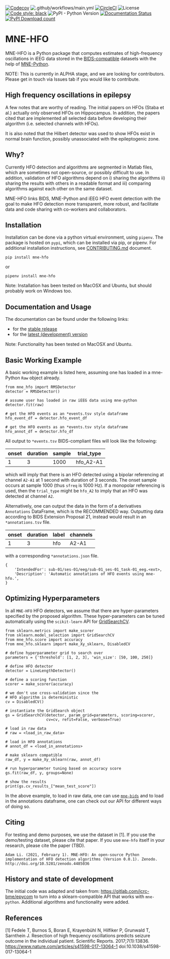 [![Codecov](https://codecov.io/gh/mne-tools/mne-hfo/branch/master/graph/badge.svg)](https://codecov.io/gh/adam2392/mne-hfo)
![.github/workflows/main.yml](https://github.com/mne-tools/mne-hfo/workflows/.github/workflows/main.yml/badge.svg)
[![CircleCI](https://circleci.com/gh/mne-tools/mne-hfo.svg?style=svg)](https://circleci.com/gh/mne-tools/mne-hfo)
![License](https://img.shields.io/pypi/l/mne-hfo)
[![Code style: black](https://img.shields.io/badge/code%20style-black-000000.svg)](https://github.com/psf/black)
![PyPI - Python Version](https://img.shields.io/pypi/pyversions/mne-hfo)
[![Documentation Status](https://readthedocs.org/projects/mne-hfo/badge/?version=latest)](https://mne-hfo.readthedocs.io/en/latest/?badge=latest)
[![PyPI Download count](https://pepy.tech/badge/mne-hfo)](https://pepy.tech/project/mne-hfo)

MNE-HFO
=======

MNE-HFO is a Python package that computes estimates of high-frequency oscillations in iEEG data stored in
the [BIDS-compatible](https://bids.neuroimaging.io/) datasets with the help of
[MNE-Python](https://mne.tools/stable/index.html).

NOTE: This is currently in ALPHA stage, and we are looking for contributors. Please get in touch via Issues tab if you
would like to contribute.

High frequency oscillations in epilepsy
---------------------------------------
A few notes that are worthy of reading. The initial papers on HFOs (Staba et al.)
actually only observed HFOs on Hippocampus. In addition, the papers cited that are implemented all selected data before
developing their algorithm (i.e. selected channels with HFOs).

It is also noted that the Hilbert detector was used to show HFOs exist in normal brain function, possibly unassociated
with the epileptogenic zone.

Why?
----
Currently HFO detection and algorithms are segmented in Matlab files, which are sometimes not open-source, or possibly
difficult to use. In addition, validation of HFO algorithms depend on i) sharing the algorithms ii) sharing the results
with others in a readable format and iii) comparing algorithms against each other on the same dataset.

MNE-HFO links BIDS, MNE-Python and iEEG HFO event detection with the goal to make HFO detection more transparent, more
robust, and facilitate data and code sharing with co-workers and collaborators.

Installation
------------
Installation can be done via a python virtual environment, using ``pipenv``. The package is hosted on ``pypi``, which
can be installed via pip, or pipenv. For additional installation instructions, see [CONTRIBUTING.md](https://github.com/mne-tools/mne-hfo/blob/master/CONTRIBUTING.md) document.

    pip install mne-hfo

or

    pipenv install mne-hfo

Note: Installation has been tested on MacOSX and Ubuntu, but should 
probably work on Windows too.

Documentation and Usage
-----------------------

The documentation can be found under the following links:

- for the [stable release](https://mne.tools/mne-hfo/)
- for the [latest (development) version](https://mne.tools/mne-hfo/dev/index.html)

Note: Functionality has been tested on MacOSX and Ubuntu.

Basic Working Example
---------------------

A basic working example is listed here, assuming one has loaded in a mne-Python ``Raw`` object already.
    
    from mne_hfo import RMSDetector
    detector = RMSDetector()

    # assume user has loaded in raw iEEG data using mne-python
    detector.fit(raw)

    # get the HFO events as an *events.tsv style dataframe
    hfo_event_df = detector.hfo_event_df

    # get the HFO events as an *events.tsv style dataframe
    hfo_annot_df = detector.hfo_df


All output to ``*events.tsv`` BIDS-compliant files will look like the following:

| onset      | duration | sample | trial_type |
| ---------- | -------- | ------ | ---------- |
| 1     | 3    | 1000   | hfo_A2-A1  |

which will imply that there is an HFO detected using a bipolar referencing at channel ``A2-A1``
at 1 second with duration of 3 seconds. The onset sample occurs at sample 1000 (thus ``sfreq`` is 1000 Hz). If a
monopolar referencing is used, then the ``trial_type`` might be ``hfo_A2`` to imply that an HFO was detected at
channel ``A2``.

Alternatively, one can output the data in the form of a derivatives ``Annotations`` 
DataFrame, which is the RECOMMENDED way. Outputting data according to BIDS Extension Proposal 21, instead would result in 
an ``*annotations.tsv`` file. 

| onset      | duration | label | channels |
| ---------- | -------- | ------ | ---------- |
| 1     |  3  | hfo  | A2-A1 | 

with a corresponding ``*annotations.json`` file.

    {
        'IntendedFor': sub-01/ses-01/eeg/sub-01_ses-01_task-01_eeg.<ext>,
        'Description': 'Automatic annotations of HFO events using mne-hfo.',
    }

Optimizing Hyperparameters
--------------------------

In all ``MNE-HFO`` HFO detectors, we assume that there are hyper-parameters 
specified by the proposed algorithm. These hyper-parameters can be tuned automatically 
using the ``scikit-learn`` API for [GridSearchCV](https://scikit-learn.org/stable/modules/grid_search.html#grid-search).


    from sklearn.metrics import make_scorer
    from sklearn.model_selection import GridSearchCV
    from mne_hfo.score import accuracy
    from mne_hfo.sklearn import make_Xy_sklearn, DisabledCV
    
    # define hyperparameter grid to search over
    parameters = {'threshold': [1, 2, 3], 'win_size': [50, 100, 250]}
    
    # define HFO detector
    detector = LineLengthDetector()

    # define a scoring function 
    scorer = make_scorer(accuracy)

    # we don't use cross-validation since the
    # HFO algorithm is deterministic
    cv = DisabledCV()

    # instantiate the GridSearch object
    gs = GridSearchCV(detector, param_grid=parameters, scoring=scorer,
                      cv=cv, refit=False, verbose=True)

    # load in raw data
    # raw = <load_in_raw_data>

    # load in HFO annotations
    # annot_df = <load_in_annotations>

    # make sklearn compatible
    raw_df, y = make_Xy_sklearn(raw, annot_df)

    # run hyperparameter tuning based on accuracy score
    gs.fit(raw_df, y, groups=None)

    # show the results
    print(gs.cv_results_["mean_test_score"])

In the above example, to load in raw data, one can use [``mne-bids``](https://github.com/mne-tools/mne-bids)
and to load in the annotations dataframe, one can check out our API 
for different ways of doing so.

Citing
------
For testing and demo purposes, we use the dataset in [1]. If you use the demo/testing dataset, please cite that paper.
If you use ``mne-hfo`` itself in your research, please cite the paper (TBD).

    Adam Li. (2021, February 1). MNE-HFO: An open-source Python implementation of HFO detection algorithms (Version 0.0.1). Zenodo. http://doi.org/10.5281/zenodo.4485036

History and state of development
--------------------------------

The initial code was adapted and taken from: https://gitlab.com/icrc-bme/epycom
to turn into a sklearn-compatible API that works with ``mne-python``. Additional algorithms 
and functionality were added.

References
----------
[1] Fedele T, Burnos S, Boran E, Krayenbühl N, Hilfiker P, Grunwald T, Sarnthein J. Resection of high frequency
oscillations predicts seizure outcome in the individual patient. Scientific Reports. 2017;7(1):13836.
https://www.nature.com/articles/s41598-017-13064-1
doi:10.1038/s41598-017-13064-1
